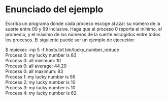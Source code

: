 # Enunciado del ejemplo

Escriba un programa donde cada proceso escoge al azar su número de la suerte entre 00 y 99 inclusive. Haga que el proceso 0 reporte el mínimo, el promedio, y el máximo de los números de la suerte escogidos entre todos los procesos. El siguiente puede ser un ejemplo de ejecución:

$ mpiexec -np 5 -f hosts.txt bin/lucky_number_reduce <br>
Process 0: my lucky number is 83 <br>
Process 0: all minimum: 10 <br>
Process 0: all average: 44.20 <br>
Process 0: all maximum: 83 <br>
Process 1: my lucky number is 56 <br>
Process 2: my lucky number is 10 <br>
Process 3: my lucky number is 10 <br>
Process 4: my lucky number is 62 <br>


